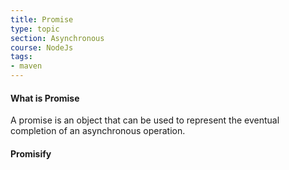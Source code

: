 ```yaml
---
title: Promise
type: topic
section: Asynchronous
course: NodeJs
tags:
- maven
---
```

#### What is Promise
A promise is an object that can be used to represent the eventual completion of an asynchronous operation.


#### Promisify


